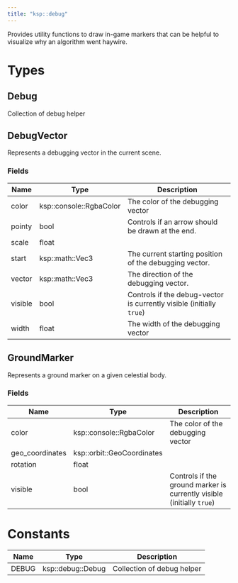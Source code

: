 ```yaml
---
title: "ksp::debug"
---
```


Provides utility functions to draw in-game markers that can be helpful to visualize why an algorithm went haywire.


# Types


## Debug

Collection of debug helper


## DebugVector

Represents a debugging vector in the current scene.


### Fields

Name | Type | Description
--- | --- | ---
color | ksp::console::RgbaColor | The color of the debugging vector 
pointy | bool | Controls if an arrow should be drawn at the end. 
scale | float | 
start | ksp::math::Vec3 | The current starting position of the debugging vector. 
vector | ksp::math::Vec3 | The direction of the debugging vector. 
visible | bool | Controls if the debug-vector is currently visible (initially `true`) 
width | float | The width of the debugging vector 

## GroundMarker

Represents a ground marker on a given celestial body.


### Fields

Name | Type | Description
--- | --- | ---
color | ksp::console::RgbaColor | The color of the debugging vector 
geo_coordinates | ksp::orbit::GeoCoordinates | 
rotation | float | 
visible | bool | Controls if the ground marker is currently visible (initially `true`) 

# Constants

Name | Type | Description
--- | --- | ---
DEBUG | ksp::debug::Debug | Collection of debug helper 

